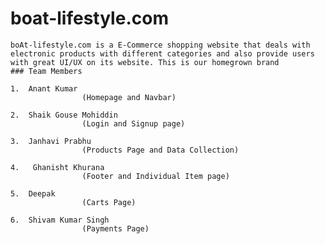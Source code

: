 # boat-lifestyle.com
    
    boAt-lifestyle.com is a E-Commerce shopping website that deals with electronic products with different categories and also provide users with great UI/UX on its website. This is our homegrown brand
    ### Team Members

    1.  Anant Kumar
                    (Homepage and Navbar)
                    
    2.  Shaik Gouse Mohiddin
                    (Login and Signup page)
                    
    3.  Janhavi Prabhu
                    (Products Page and Data Collection)
                    
    4.   Ghanisht Khurana
                    (Footer and Individual Item page)
                    
    5.  Deepak 
                    (Carts Page)
                    
    6.  Shivam Kumar Singh
                    (Payments Page)
                    
                    
                    
